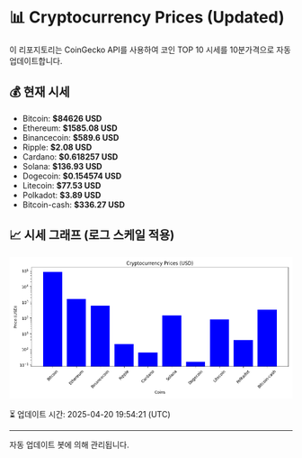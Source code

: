 
# 📊 Cryptocurrency Prices (Updated)

이 리포지토리는 CoinGecko API를 사용하여 코인 TOP 10 시세를 10분가격으로 자동 업데이트합니다.

## 💰 현재 시세
- Bitcoin: **$84626 USD**
- Ethereum: **$1585.08 USD**
- Binancecoin: **$589.6 USD**
- Ripple: **$2.08 USD**
- Cardano: **$0.618257 USD**
- Solana: **$136.93 USD**
- Dogecoin: **$0.154574 USD**
- Litecoin: **$77.53 USD**
- Polkadot: **$3.89 USD**
- Bitcoin-cash: **$336.27 USD**

## 📈 시세 그래프 (로그 스케일 적용)
![Crypto Prices](crypto_prices.png)

⏳ 업데이트 시간: 2025-04-20 19:54:21 (UTC)

---
자동 업데이트 봇에 의해 관리됩니다.
